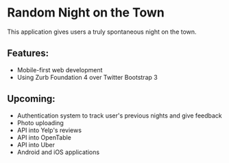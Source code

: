# Random Night on the Town

This application gives users a truly spontaneous night on the town.

## Features:
- Mobile-first web development
- Using Zurb Foundation 4 over Twitter Bootstrap 3

## Upcoming:
- Authentication system to track user's previous nights and give feedback
- Photo uploading
- API into Yelp's reviews
- API into OpenTable
- API into Uber
- Android and iOS applications
